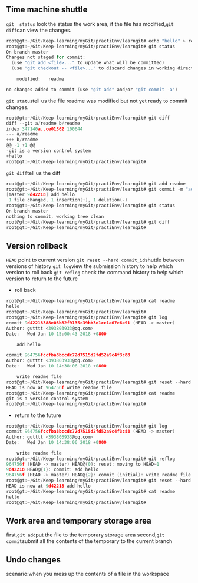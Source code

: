 
## Time machine shuttle
`git  status` look the status the work area,
if the file has modified,`git diff`can view the changes.

```c
root@gt:~/Git/Keep-learning/myGit/practiEnv/learngit# echo "hello" > readme 
root@gt:~/Git/Keep-learning/myGit/practiEnv/learngit# git status 
On branch master
Changes not staged for commit:
  (use "git add <file>..." to update what will be committed)
  (use "git checkout -- <file>..." to discard changes in working directory)

	modified:   readme

no changes added to commit (use "git add" and/or "git commit -a")

```
`git status`tell us the file readme was modified but not yet ready to commit changes.

```c
root@gt:~/Git/Keep-learning/myGit/practiEnv/learngit# git diff
diff --git a/readme b/readme
index 347140a..ce01362 100644
--- a/readme
+++ b/readme
@@ -1 +1 @@
-git is a version control system
+hello
root@gt:~/Git/Keep-learning/myGit/practiEnv/learngit#

```
`git diff`tell us the diff 


```c
root@gt:~/Git/Keep-learning/myGit/practiEnv/learngit# git add readme 
root@gt:~/Git/Keep-learning/myGit/practiEnv/learngit# git commit -m "add hello"
[master 9d42218] add hello
 1 file changed, 1 insertion(+), 1 deletion(-)
root@gt:~/Git/Keep-learning/myGit/practiEnv/learngit# git status
On branch master
nothing to commit, working tree clean
root@gt:~/Git/Keep-learning/myGit/practiEnv/learngit# git diff
root@gt:~/Git/Keep-learning/myGit/practiEnv/learngit# 
```

## Version rollback

`HEAD` point to current version
`git reset --hard commit_id`shuttle between versions of history
`git log`view the submission history to help which version to roll back
`git reflog` check the command history to help which version to return to the future

- roll back 

```c
root@gt:~/Git/Keep-learning/myGit/practiEnv/learngit# cat readme 
hello
root@gt:~/Git/Keep-learning/myGit/practiEnv/learngit# 
root@gt:~/Git/Keep-learning/myGit/practiEnv/learngit# git log 
commit 9d42218388e08b82f9135c39bb3e1cc1a07c6e91 (HEAD -> master)
Author: gutttt <393803933@qq.com>
Date:   Wed Jan 10 15:00:43 2018 +0800

    add hello

commit 964756fccfba8bccdc72d7515d2fd52a9c4f3c88
Author: gutttt <393803933@qq.com>
Date:   Wed Jan 10 14:38:06 2018 +0800

    write readme file
root@gt:~/Git/Keep-learning/myGit/practiEnv/learngit# git reset --hard HEAD~1
HEAD is now at 964756f write readme file
root@gt:~/Git/Keep-learning/myGit/practiEnv/learngit# cat readme 
git is a version control system
root@gt:~/Git/Keep-learning/myGit/practiEnv/learngit# 
```

- return to the future

```c
root@gt:~/Git/Keep-learning/myGit/practiEnv/learngit# git log 
commit 964756fccfba8bccdc72d7515d2fd52a9c4f3c88 (HEAD -> master)
Author: gutttt <393803933@qq.com>
Date:   Wed Jan 10 14:38:06 2018 +0800

    write readme file
root@gt:~/Git/Keep-learning/myGit/practiEnv/learngit# git reflog 
964756f (HEAD -> master) HEAD@{0}: reset: moving to HEAD~1
9d42218 HEAD@{1}: commit: add hello
964756f (HEAD -> master) HEAD@{2}: commit (initial): write readme file
root@gt:~/Git/Keep-learning/myGit/practiEnv/learngit# git reset --hard 9d42218
HEAD is now at 9d42218 add hello
root@gt:~/Git/Keep-learning/myGit/practiEnv/learngit# cat readme 
hello
root@gt:~/Git/Keep-learning/myGit/practiEnv/learngit#
```

## Work area and temporary storage area

first,`git add`put the file to the temporary storage area
second,`git commit`submit all the contents of the temporary to the current branch

## Undo changes

scenario:when you mess up the contents of a file in the workspace 


